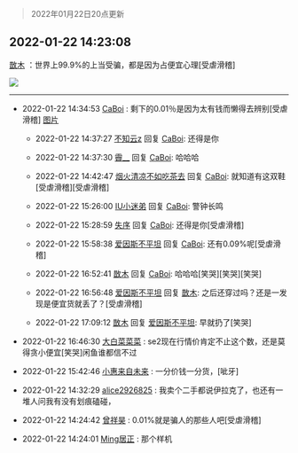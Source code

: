 > 2022年01月22日20点更新
<link rel="stylesheet" href="https://cdn.jsdelivr.net/gh/taotie6/sampleJSON@main/css/photo_show.css">
<meta name="referrer" content="no-referrer" />


 ## 2022-01-22 14:23:08 

 [㪚木](https://www.coolapk.com/feed/33009099?shareKey=ZDA5OWRkZDIzYjExNjFlYmFiMDQ~) ：世界上99.9%的上当受骗，都是因为占便宜心理[受虐滑稽] 

<div class="album">
<img class="img-item" src="http://image.coolapk.com/feed/2020/0606/14/1081091_629934c8_5639_0661@560x314.gif" />
</div>

 ------- 

- 2022-01-22 14:34:53 [CaBoi](uid=3746166) : 剩下的0.01％是因为太有钱而懒得去辨别[受虐滑稽] [图片](http://image.coolapk.com/feed/2021/0921/00/1081091_cec3374d_4193_3085@1080x2621.png)

    - 2022-01-22 14:37:27 [不知云z](uid=5657858) 回复 [CaBoi](uid=3746166): 还得是你 

    - 2022-01-22 14:37:30 [霽__](uid=2393793) 回复 [CaBoi](uid=3746166): 哈哈哈 

    - 2022-01-22 14:42:47 [烟火清凉不如吃茶去](uid=4279524) 回复 [CaBoi](uid=3746166): 就知道有这双鞋[受虐滑稽][受虐滑稽] 

    - 2022-01-22 15:26:00 [IU小迷弟](uid=2571083) 回复 [CaBoi](uid=3746166): 警钟长鸣 

    - 2022-01-22 15:28:59 [失序](uid=1009107) 回复 [CaBoi](uid=3746166): 还得是你[受虐滑稽] 

    - 2022-01-22 15:58:38 [爱因斯不平坦](uid=834251) 回复 [CaBoi](uid=3746166): 还有0.09%呢[受虐滑稽] 

    - 2022-01-22 16:52:41 [㪚木](uid=1081091) 回复 [CaBoi](uid=3746166): 哈哈哈[笑哭][笑哭][笑哭] 

    - 2022-01-22 16:56:48 [爱因斯不平坦](uid=834251) 回复 [㪚木](uid=1081091): 之后还穿过吗？还是一发现是便宜货就丢了？[受虐滑稽] 

    - 2022-01-22 17:09:12 [㪚木](uid=1081091) 回复 [爱因斯不平坦](uid=834251): 早就扔了[笑哭] 

- 2022-01-22 16:46:30 [大白菜菜菜](uid=2081020) : se2现在行情价肯定不止这个数，还是莫得贪小便宜[笑哭]闲鱼谁都信不过 

- 2022-01-22 15:42:46 [小惠来自未来](uid=847097) : 一分价钱一分货，[呲牙] 

- 2022-01-22 14:32:29 [alice2926825](uid=1064232) : 我卖个二手都说伊拉克了，也还有一堆人问我有没有划痕磕碰， 

- 2022-01-22 14:24:42 [曾祥昊](uid=6695078) : 0.01%就是骗人的那些人吧[受虐滑稽] 

- 2022-01-22 14:24:01 [Ming居正](uid=3232346) : 那个样机 

